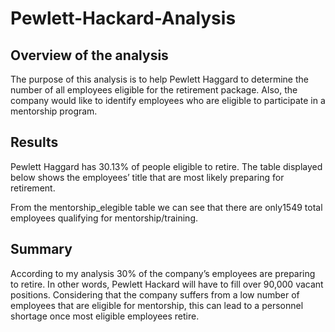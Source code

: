 # Pewlett-Hackard-Analysis

## Overview of the analysis
The purpose of this analysis is to help Pewlett Haggard to determine the number of all employees eligible for the retirement package. Also, the company would like to identify employees who are eligible to participate in a mentorship program.

## Results
Pewlett Haggard has 30.13% of people eligible to retire. The table displayed below shows the employees’ title that are most likely preparing for retirement.
 
From the mentorship_elegible table we can see that there are only1549 total employees qualifying for mentorship/training.
 
## Summary
According to my analysis 30%  of the company’s employees are preparing to retire.  In other words, Pewlett Hackard will have to fill over 90,000 vacant positions. Considering that the company suffers from a low number of employees that are eligible for mentorship, this can lead to a personnel shortage once most eligible employees retire.
